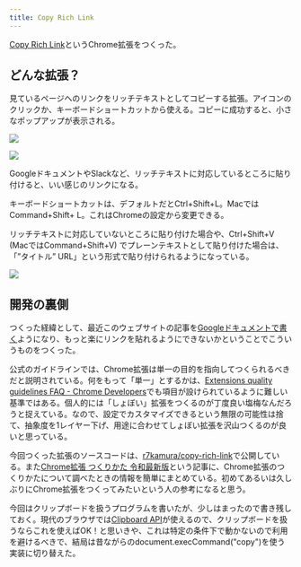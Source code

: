```yaml
---
title: Copy Rich Link
---
```

[Copy Rich Link](https://chrome.google.com/webstore/detail/copy-rich-link/hikiamlgpdcabppakpmemaofmkgknpea)というChrome拡張をつくった。

どんな拡張？
------

見ているページへのリンクをリッチテキストとしてコピーする拡張。アイコンのクリックか、キーボードショートカットから使える。コピーに成功すると、小さなポップアップが表示される。

![](https://lh3.googleusercontent.com/docs/ADP-6oHzRVaJxQcAH6UhC5WyREWxG3Q1enxF0RbvHrfSt4WI32QJC-QT_4kbcja-gvt7yMKViXAN6GgHN2-2CVIeG05CJPdaobcSLzGBf6fhzaEEXI3_d9oJQJxk-ccUP-JsVhEWYXocESNpbuv5BMghFfDpDIEw0lQftAlnI-Cz5P1o8z06BwUYjZSNCR2f_yq-n0672IXhPKuENnMA_FVdslKCDQocMwZkTaNJxIPG6t0fnEJNCNEdiv4vT20zXXQj9kCXFaoIx6Hgq4wHJVc_qggv0I_AZU5-KUlm4ikNWbu_seTFtFmwn0XsKPmnpPlLC5gLAgbYYyfUwQs0n96_sRzekQH1e_7WCBbopifxOUu--0BtxyxLyCP7RWxw29cC_7h03BxhnhjcnHeX0gDzcY4YVFLDHNIL0okjxR9MBadox69LNgjzVYaTurDeWGkI4BT8ttAcVx-nCBHrpdN3ZeSiv6yAvA3OFVrRMMx64XwT8OGAVYev9l5i7zbgqa-jjHgFNo5V2AXuv_ow_pklObeCQf_cOAZH85W9s7BGSVj_uWCiNrhJX4fSo1LOwuOz4scgnwPYJNW8fcDueSUP7hiBfWzZYiBD0eu7_tqxpczICx9aoXBRLa8suzHGzXAgcXjeP0ciCpRP9OOd4SMDWO3w0JbUKUTsT4APC4tCZd-KpdphU_tfmgWiwhXdxK60x5JmTxZmUtemyw9ugQ276d5Uk9bexAoxDWGtJHobxMNtDGRkZrP7eW93cmdXZLrumTiilBfdenUK8Zlx3NYbOTGjON-tK0xUs4OU6d47fuFN3miBYgUPzi57lYMjV0S24DQv2C_TmgNLy7Lrukf2XNcfEJExYTck8PJ_upS5ZAlhzltbeWdzTCzoNyCvAdIyFLJ2rSigSCHtQ-1XkhNlmjU991X_rCPxhnDo6cmtfPvVBl2uY9WDAAFgWV7HnCR2NmxBu1xVUmV4ofaQk0DzSMeG3bm7C7BxsJamo3qe2TF3n01HGVdAXifMLObR02nxW4aQgt4H0OAj_T-ZhiPgH27apSTuRjykbIP5Y9rz2XgQqPifFHfEUGrwNXM6LN7LsBUwHzUBpZT2tt1meKkWrdvyFMrNqYXdcro-Op9Bs8mV9W3icmy4OaNjHxQ_AOzETPgIhOXgDEIU4qY9liIoM1QcEfyZzC86A-f9mOuLmxZHz4FuU30M_mFWiWRnWIbFDE7Qlsyn9jJFHTGH3PNMzNwL-eZ-ktI5Tkuf-geP4ocT50Hg)

![](https://lh3.googleusercontent.com/docs/ADP-6oEfETbKPo3bbZUA0o-90OkfAMwqvRi7ynz3XrbI3EnVjNzuCytjq72bz8BGwt3yt7FAIeJhXJFl07vy8ECgXLLthtkGurxdPVnD-qlxp6z7uSrUjVZda1Xo5GIaDEBO3MCSgEXNK9W0CWSkJS8Tn05UFQrlv7eDH6EfomvKtQY0yvAwkWc9_hI_TntOmtDkCjxuugG7N9G3Qi1GIhmXdtcU0bdC3f8ohbtCsMgk4w83GPgKs_HYpq5_YK2nIsZaUvZaLHbDBmvZflpvVXrT1_-8XdMZBpvGJ2tFwna1lSgfkIC_9fqk4Bo7LhGwoW91ZKmi-iyMtkQpce80azE3eHavWHn0qrE5VzbXGF_kxpVPPUlieHHUhpI8O33ec5cBd-hWPQsBVAdQVCvco0h5IUvPR50_YAa5aBDoLqoyW4FSlgvjYbNwSXuljUGIwNNgXPOXnr2IsbjoZCvV64mzUlNC9gYBqQx4o89pbawIwYe2FuhHipuiE3W9owW5oEEVSVdWpen4pz_Wg_nKXFptBLBwIWwg7YTde4rlJAEjgyWJGqSMOPdjA_4fBc-b6NqdSMc9BaPCgAZPemVIt50B_7aCA_y-C9WpT2lyibVcwxKN7AL-g94WcBci9SswgfCuTA-VD1rfj1c6NQYLSSX10nRUwR-c771y9ADnC_9TWBUMzY00YBh9K7PlxdG12412xJ9M7gWePS5dnN1uDjG8UtiudYCTmmoFJa2I7qPHaCvbNJGrvjYbBEuZG22oLq9lu7718FSWBVxjVIdD_La89oGaiZ1bwW9v_cTCLs2stvGJAWoSPsdAJjaSRYTR7rtJI-QVjuTd_zS92u7Y51s9Z8J-f7aBuTEOUuqUlts3dq8QjesFWFEdJon8hkm5M0OMHDjF7XWhN3W5MHDaLHE3M0Ab03Y4mSYPT3HfyQzDUgxTsEa1rztbdNHSXYiOCkuh74KDt6X2BVf19ARbjJT5f5fra7EPT7YoURqHLh8zvB4QgjHX7WzGnr-inecg76Um4olPvchHqK_xmE0vm5lEM0HUUlC1Ztn8khYmGG5FtOBVLDMK1LaMzRnfl2hDO6YhwvnPsvaGoBdSNaqwD5yspcb5R_fEu7xIIC5Xc7Lql9FAGVWkhVHZIZND7R2rwoAaf057T2tG3vQMnMvMg1VkLY_UgcIqhaONjBE8Ajr4bMhmH3zIR5toPf0HO3_OXhc825twQMJ-8j32GiPxeVwA6j0nvsDcOmVjoVgoHb_JslZfprkT)

GoogleドキュメントやSlackなど、リッチテキストに対応しているところに貼り付けると、いい感じのリンクになる。

キーボードショートカットは、デフォルトだとCtrl+Shift+L。MacではCommand+Shift+ L。これはChromeの設定から変更できる。

リッチテキストに対応していないところに貼り付けた場合や、Ctrl+Shift+V (MacではCommand+Shift+V) でプレーンテキストとして貼り付けた場合は、「”タイトル” URL」という形式で貼り付けられるようになっている。

![](https://lh3.googleusercontent.com/docs/ADP-6oGJ6z7yyurOkqkx549sKuheZCIPZn92mlmxJ8UkoDcQKDG9JZqruLg-rLvhqSUJ-cF1TBUmjCeoeCdp0XfapK0H3YgEr0VjGFtJquqq92cxbf-DHj40Bgwn1ZrMPVYUN_C7tDRO_SyzZaNpCG8iy8zp6KxpTpMzKlN15mKa_d7bBBNiRnREa31Sd6-Plomdoj_MJz173c0lOoHBH6yN8xAyn-AJcAS6eLv3QudHeR4duWbf7IcpABoRSepgvsk-eUj-efbY4L_WmSFyWALx0JbxwUeHmj02sTllg-CS4fyanHlxSpLzronI6wO1hn6Ed6WTqUtvFgjNIuvcshtUIe734jAd_wWpytlV2-IOq1ofllXbpsVZ9y_xAVMVDqebDX5DTXTM3dPcrSowVUww2A4oBCEOasuEwCvAoLFtu0Y8r82OxZDerQDlSk0mOJMC3aQbqiqA6NNX7MtXyN1TpAq3rjFgxEC7GvbXPUPVHICxaR1l80epvTDAHIBq5Ky57XTM-AIIbhJK6euY8zxeI5S6o2lc4cMK3NXBLZPxQXOzblGQsha9blzNoQg5s131ezgSyjI0zJ8NPo39zBA5HnPJYIiMuNqo9eoW_ABWFVcOV_X50WhH_wz8LnC1UJ4_PeLHPReiwa1p_kkl5u2oy6kkaFWAviyoKzJWxpALIUtVnThSt_kOkHKFlq52oxUJPEpKJCS6Sbi_2nIz8HOmxEya33rvGnmRLtLCbeXTYMxwTVjdh0q8ECpOGgXvAPKSFqNq9KJ25PFd4ypzWY9GaK_YcVoKZWfxjcprV-6z9vJwPAtCgJA_TD6vEhKJ9vVawcT67ObYGnSudlsmwl_fC1M1nRIGGidlUFdSTeXOFhCyfh9WFULUHUlGpYuiwAT-07NjqycsmqQYRudnWKrqbhDh2_dlK4b9zfDvwo7S_viGs2TJsgFMnU3E8hh9Y_UEtPnZc_RxFDzk1GH90v_Ef7gjEEFKhiyy9Sd2KMRdTn_0fb6-_c68UrtBIXQhUoiJbkhlf4M3Jfvv4of9Zasz5uO1rRryPLbiW5JOn38LizUuE0vj85zQluQ-QQmDnfL-X7TyJaLqELdNIao6dTNdoGYODeXWgPzVP2dcUdAF34msqJwZGuH6JPNmX9EZvE7ctMrAyoO9B_c7ClSQoxzsTFfUynoPrSQAC1MhhojRyIkLfdtY9BIf28A02LdawaBGzZKRAEOR2ROwMHv6riOiJY8nwBZyNlD6ErWmD5dVtDcQwHzR)

開発の裏側
-----

つくった経緯として、最近このウェブサイトの記事を[Googleドキュメントで書く](https://r7kamura.com/articles/2022-05-04-diary)ようになり、もっと楽にリンクを貼れるようにできないかということでこういうものをつくった。

公式のガイドラインでは、Chrome拡張は単一の目的を指向してつくられるべきだと説明されている。何をもって「単一」とするかは、[Extensions quality guidelines FAQ - Chrome Developers](https://developer.chrome.com/docs/extensions/mv3/single_purpose/#one)でも項目が設けられているように難しい基準ではある。個人的には「しょぼい」拡張をつくるのが丁度良い塩梅なんだろうと捉えている。なので、設定でカスタマイズできるという無限の可能性は捨て、抽象度を1レイヤー下げ、用途に合わせてしょぼい拡張を沢山つくるのが良いと思っている。

今回つくった拡張のソースコードは、[r7kamura/copy-rich-link](https://github.com/r7kamura/copy-rich-link)で公開している。また[Chrome拡張 つくりかた 令和最新版](https://r7kamura.com/articles/2022-05-07-chrome-extension-dev-2022)という記事に、Chrome拡張のつくりかたについて調べたときの情報を簡単にまとめている。初めてあるいは久しぶりにChrome拡張をつくってみたいという人の参考になると思う。

今回はクリップボードを扱うプログラムを書いたが、少しはまったので書き残しておく。現代のブラウザでは[Clipboard API](https://developer.mozilla.org/ja/docs/Web/API/Clipboard)が使えるので、クリップボードを扱うならこれを使えばOK！と思いきや、これは特定の条件下で動かないので利用を避けるべきで、結局は昔ながらのdocument.execCommand("copy")を使う実装に切り替えた。
